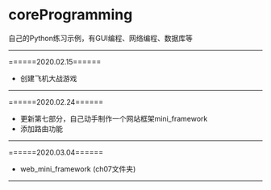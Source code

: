 # coreProgramming
自己的Python练习示例，有GUI编程、网络编程、数据库等
***
======2020.02.15======

+ 创建飞机大战游戏

***
======2020.02.24======

+ 更新第七部分，自己动手制作一个网站框架mini_framework
+ 添加路由功能

***
======2020.03.04======

+ web_mini_framework (ch07文件夹)

****
